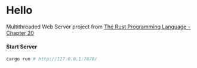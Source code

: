 # Hello
Multithreaded Web Server project from [The Rust Programming Language - Chapter 20](https://doc.rust-lang.org/book/ch20-00-final-project-a-web-server.html)

#### Start Server
```sh
cargo run # http://127.0.0.1:7878/
```
